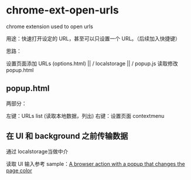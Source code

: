 # chrome-ext-open-urls
 chrome extension used to open urls

用途：快速打开设定的 URL，甚至可以只设置一个 URL。（后续加入快捷键）



思路：

设置页面添加 URLs (options.html)
    ||
    \/
localstorage
	||
	\/
popup.js 读取修改 popup.html

	


## popup.html

两部分：

左键：URLs list (读取本地数据，列出)
右键：设置页面  contextmenu


## 在 UI 和 background 之前传输数据

通过 localstorage当做中介


读取 UI 输入参考 sample：[A browser action with a popup that changes the page color](https://developer.chrome.com/extensions/examples/api/browserAction/set_page_color.zip)